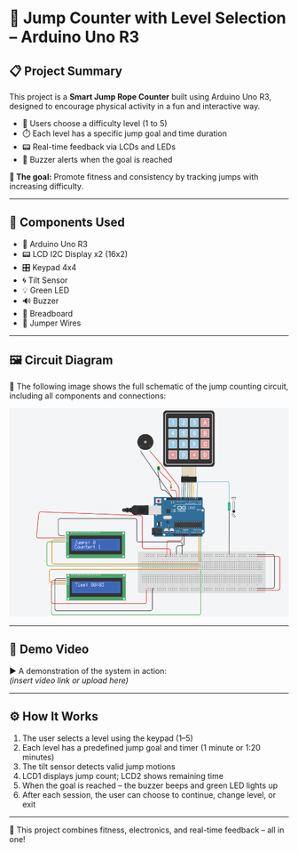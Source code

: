 # 🚀 Jump Counter with Level Selection – Arduino Uno R3

## 📋 Project Summary

This project is a **Smart Jump Rope Counter** built using Arduino Uno R3, designed to encourage physical activity in a fun and interactive way.

- 🧠 Users choose a difficulty level (1 to 5)  
- ⏱️ Each level has a specific jump goal and time duration  
- 📟 Real-time feedback via LCDs and LEDs  
- 🔔 Buzzer alerts when the goal is reached  

**🎯 The goal:** Promote fitness and consistency by tracking jumps with increasing difficulty.

---

## 🔧 Components Used

- 🧠 Arduino Uno R3  
- 📟 LCD I2C Display x2 (16x2)  
- 🎛️ Keypad 4x4  
- 🌀 Tilt Sensor  
- 💡 Green LED  
- 🔊 Buzzer  
- 🔌 Breadboard  
- 🔗 Jumper Wires  

---

## 🖼️ Circuit Diagram

📌 The following image shows the full schematic of the jump counting circuit, including all components and connections:

![Circuit Diagram](circuitjump.png)

---

## 🎥 Demo Video

▶️ A demonstration of the system in action:  
*(insert video link or upload here)*

---

## ⚙️ How It Works

1. The user selects a level using the keypad (1–5)  
2. Each level has a predefined jump goal and timer (1 minute or 1:20 minutes)  
3. The tilt sensor detects valid jump motions  
4. LCD1 displays jump count; LCD2 shows remaining time  
5. When the goal is reached – the buzzer beeps and green LED lights up  
6. After each session, the user can choose to continue, change level, or exit  

---

🎉 This project combines fitness, electronics, and real-time feedback – all in one!

